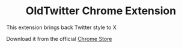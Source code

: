 <h1 align="center">OldTwitter Chrome Extension</h1>

<p>This extension brings back Twitter style to X</p>

Download it from the official [Chrome Store](https://chromewebstore.google.com/detail/removing-x-from-twitter/njckbclijhhggdkjegpeapgdgbabeoab)
